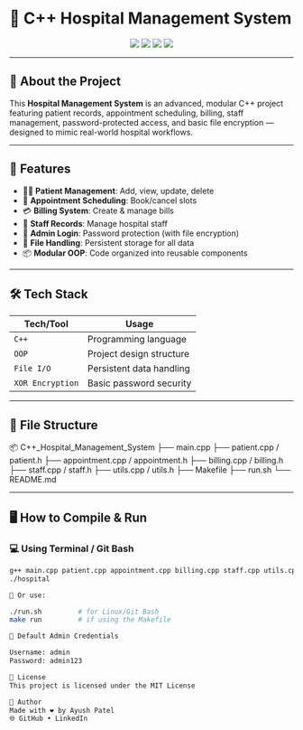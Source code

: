 # 🏥 C++ Hospital Management System

<p align="center">
  <img src="https://img.shields.io/badge/C++-OOP-blue?style=flat-square" />
  <img src="https://img.shields.io/github/repo-size/AyushPatel2104/C++_Hospital_Management_System?style=flat-square" />
  <img src="https://img.shields.io/github/last-commit/AyushPatel2104/C++_Hospital_Management_System?style=flat-square" />
  <img src="https://img.shields.io/github/license/AyushPatel2104/C++_Hospital_Management_System?style=flat-square" />
</p>

---

## 📌 About the Project

This **Hospital Management System** is an advanced, modular C++ project featuring patient records, appointment scheduling, billing, staff management, password-protected access, and basic file encryption — designed to mimic real-world hospital workflows.

---

## 🚀 Features

- 👨‍⚕️ **Patient Management**: Add, view, update, delete
- 📅 **Appointment Scheduling**: Book/cancel slots
- 💳 **Billing System**: Create & manage bills
- 👥 **Staff Records**: Manage hospital staff
- 🔐 **Admin Login**: Password protection (with file encryption)
- 📁 **File Handling**: Persistent storage for all data
- 📦 **Modular OOP**: Code organized into reusable components

---

## 🛠️ Tech Stack

| Tech/Tool    | Usage                       |
|--------------|-----------------------------|
| `C++`        | Programming language         |
| `OOP`        | Project design structure     |
| `File I/O`   | Persistent data handling     |
| `XOR Encryption` | Basic password security |

---

## 📁 File Structure

📦 C++_Hospital_Management_System
├── main.cpp
├── patient.cpp / patient.h
├── appointment.cpp / appointment.h
├── billing.cpp / billing.h
├── staff.cpp / staff.h
├── utils.cpp / utils.h
├── Makefile
├── run.sh
└── README.md


---

## 🖥️ How to Compile & Run

### 💻 Using Terminal / Git Bash

```bash
g++ main.cpp patient.cpp appointment.cpp billing.cpp staff.cpp utils.cpp -o hospital
./hospital

🔁 Or use:

./run.sh         # for Linux/Git Bash
make run         # if using the Makefile

🔐 Default Admin Credentials

Username: admin
Password: admin123

📄 License
This project is licensed under the MIT License

👤 Author
Made with ❤️ by Ayush Patel
🌐 GitHub • LinkedIn
